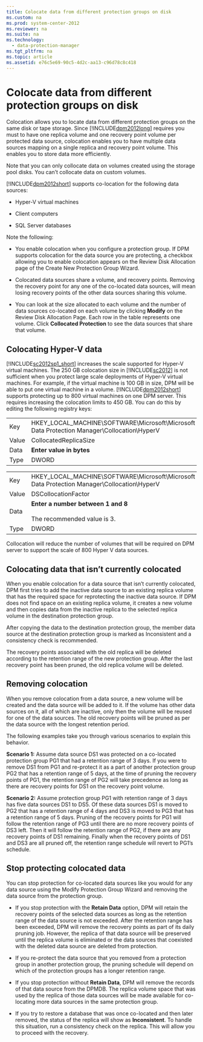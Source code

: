 ```yaml
---
title: Colocate data from different protection groups on disk
ms.custom: na
ms.prod: system-center-2012
ms.reviewer: na
ms.suite: na
ms.technology: 
  - data-protection-manager
ms.tgt_pltfrm: na
ms.topic: article
ms.assetid: e76c5e69-90c5-4d2c-aa13-c96d78c8c418
---
```

# Colocate data from different protection groups on disk
Colocation allows you to locate data from different protection groups on the same disk or tape storage. Since [!INCLUDE[dpm2012long](./Token/dpm2012long_md.md)] requires you must to have one replica volume and one recovery point volume per protected data source, colocation enables you to have multiple data sources mapping on a single replica and recovery point volume. This enables you to store data more efficiently.

Note that you can only collocate data on volumes created using the storage pool disks. You can’t collocate data on custom volumes.

[!INCLUDE[dpm2012short](./Token/dpm2012short_md.md)] supports co\-location for the following data sources:

-   Hyper\-V virtual machines

-   Client computers

-   SQL Server databases

Note the following:

-   You enable colocation when you configure a protection group. If DPM supports colocation for the data source you are protecting, a checkbox allowing you to enable colocation appears on the Review Disk Allocation page of the Create New Protection Group Wizard.

-   Colocated data sources share a volume, and recovery points. Removing the recovery point for any one of the co\-located data sources, will mean losing recovery points of the other data sources sharing this volume.

-   You can look at the size allocated to each volume and the number of data sources co\-located on each volume by clicking **Modify** on the Review Disk Allocation Page. Each row in the table represents one volume. Click **Collocated Protection** to see the data sources that share that volume.

## Colocating Hyper\-V data
[!INCLUDE[sc2012sp1_short](./Token/sc2012sp1_short_md.md)] increases the scale supported for Hyper\-V virtual machines. The 250 GB colocation size in [!INCLUDE[sc2012](./Token/sc2012_md.md)] is not sufficient when you protect large scale deployments of Hyper\-V virtual machines. For example, if the virtual machine is 100 GB in size, DPM will be able to put one virtual machine in a volume. [!INCLUDE[dpm2012short](./Token/dpm2012short_md.md)] supports protecting up to 800 virtual machines on one DPM server. This requires increasing the colocation limits to 450 GB. You can do this by editing the following registry keys:

|||
|-|-|
|Key|HKEY\_LOCAL\_MACHINE\\SOFTWARE\\Microsoft\\Microsoft Data Protection Manager\\Collocation\\HyperV|
|Value|CollocatedReplicaSize|
|Data|**Enter value in bytes**|
|Type|DWORD|

|||
|-|-|
|Key|HKEY\_LOCAL\_MACHINE\\SOFTWARE\\Microsoft\\Microsoft Data Protection Manager\\Collocation\\HyperV|
|Value|DSCollocationFactor|
|Data|**Enter a number between 1 and 8**<br /><br />The recommended value is 3.|
|Type|DWORD|

Collocation will reduce the number of volumes that will be required on DPM server to support the scale of 800 Hyper V data sources.

## Colocating data that isn’t currently colocated
When you enable colocation for a data source that isn’t currently colocated, DPM first tries to add the inactive data source to an existing replica volume that has the required space for reprotecting the inactive data source. If DPM does not find space on an existing replica volume, it creates a new volume and then copies data from the inactive replica to the selected replica volume in the destination protection group.

After copying the data to the destination protection group, the member data source at the destination protection group is marked as Inconsistent and a consistency check is recommended.

The recovery points associated with the old replica will be deleted according to the retention range of the new protection group. After the last recovery point has been pruned, the old replica volume will be deleted.

## Removing colocation
When you remove colocation from a data source, a new volume will be created and the data source will be added to it. If the volume has other data sources on it, all of which are inactive, only then the volume will be reused for one of the data sources. The old recovery points will be pruned as per the data source with the longest retention period.

The following examples take you through various scenarios to explain this behavior.

**Scenario 1:** Assume data source DS1 was protected on a co\-located protection group PG1 that had a retention range of 3 days. If you were to remove DS1 from PG1 and re\-protect it as a part of another protection group PG2 that has a retention range of 5 days, at the time of pruning the recovery points of PG1, the retention range of PG2 will take precedence as long as there are recovery points for DS1 on the recovery point volume.

**Scenario 2:** Assume protection group PG1 with retention range of 3 days has five data sources DS1 to DS5. Of these data sources DS1 is moved to PG2 that has a retention range of 4 days and DS3 is moved to PG3 that has a retention range of 5 days. Pruning of the recovery points for PG1 will follow the retention range of PG3 until there are no more recovery points of DS3 left. Then it will follow the retention range of PG2, if there are any recovery points of DS1 remaining. Finally when the recovery points of DS1 and DS3 are all pruned off, the retention range schedule will revert to PG1’s schedule.

## Stop protecting colocated data
You can stop protection for co\-located data sources like you would for any data source using the Modify Protection Group Wizard and removing the data source from the protection group.

-   If you stop protection with the **Retain Data** option, DPM will retain the recovery points of the selected data sources as long as the retention range of the data source is not exceeded. After the retention range has been exceeded, DPM will remove the recovery points as part of its daily pruning job. However, the replica of that data source will be preserved until the replica volume is eliminated or the data sources that coexisted with the deleted data source are deleted from protection.

-   If you re\-protect the data source that you removed from a protection group in another protection group, the pruning schedule will depend on which of the protection groups has a longer retention range.

-   If you stop protection without **Retain Data**, DPM will remove the records of that data source from the DPMDB. The replica volume space that was used by the replica of those data sources will be made available for co\-locating more data sources in the same protection group.

-   If you try to restore a database that was once co\-located and then later removed, the status of the replica will show as **Inconsistent**. To handle this situation, run a consistency check on the replica. This will allow you to proceed with the recovery.


